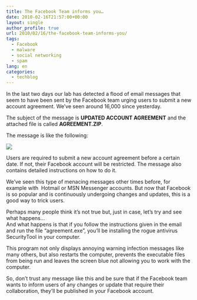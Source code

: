 ```yaml
---
title: The Facebook Team informs you…
date: 2010-02-16T21:57:00+00:00
layout: single
author_profile: true
url: 2010/02/16/the-facebook-team-informs-you/
tags:
  - Facebook
  - malware
  - social networking
  - spam
lang: en
categories: 
  - techblog
---
```

In the last two days our lab has detected a flood of email messages that seem to have been sent by the Facebook team urging users to submit a new account agreement. We’ve seen around 16,000 since yesterday.

The subject of the message is **UPDATED ACCOUNT AGREEMENT** and the attached file is called **AGREEMENT.ZIP**.

The message is like the following:

[![](http://4.bp.blogspot.com/_vaUVXcmC3OI/S3sNRUYFEeI/AAAAAAAAA9w/-mxBT5btgys/s640/Facebook_agreement_en.jpg)](http://4.bp.blogspot.com/_vaUVXcmC3OI/S3sNRUYFEeI/AAAAAAAAA9w/-mxBT5btgys/s1600-h/Facebook_agreement_en.jpg)

Users are required to submit a new account agreement before a certain date. If not, their Facebook account will be restricted. The message also contains detailed instructions on how to do it.

We’ve seen this type of menacing messages other times before, for example with  Hotmail or MSN Messenger accounts. But now that Facebook is so popular and is continuously undergoing changes and updates, this is a good way to trick users.

Perhaps many people think it’s not true but, just in case, let’s try and see what happens…  
And what happens is that if you follow the instructions given in the email and run the file “agreement.exe”, you’ll be installing the rogue antivirus SecurityTool in your computer.

This program not only displays annoying warning infection messages like many others, but also restarts the computer, prevents the executable files from being run and leaves the screen blue not allowing you to work with the computer.

So, don’t trust any message like this and be sure that if the Facebook team wants to inform users of any changes or update that require their collaboration, they’ll be published in your Facebook account.
